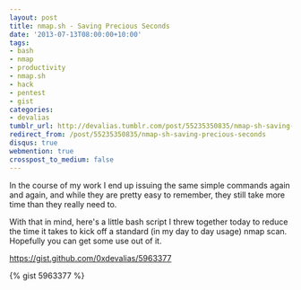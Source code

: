 ```yaml
---
layout: post
title: nmap.sh - Saving Precious Seconds
date: '2013-07-13T08:00:00+10:00'
tags:
- bash
- nmap
- productivity
- nmap.sh
- hack
- pentest
- gist
categories:
- devalias
tumblr_url: http://devalias.tumblr.com/post/55235350835/nmap-sh-saving-precious-seconds
redirect_from: /post/55235350835/nmap-sh-saving-precious-seconds
disqus: true
webmention: true
crosspost_to_medium: false
---
```

In the course of my work I end up issuing the same simple commands again and again, and while they are pretty easy to remember, they still take more time than they really need to.

With that in mind, here's a little bash script I threw together today to reduce the time it takes to kick off a standard (in my day to day usage) nmap scan. Hopefully you can get some use out of it.

https://gist.github.com/0xdevalias/5963377

{% gist 5963377 %}

